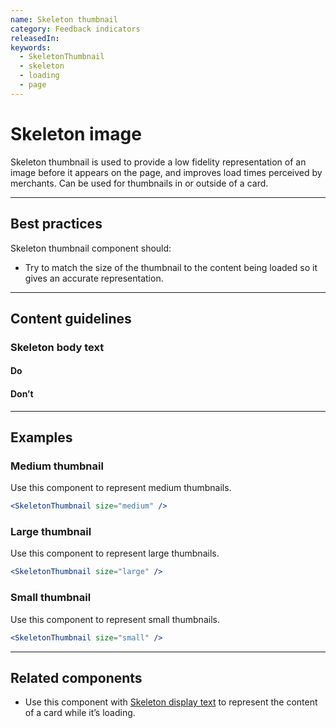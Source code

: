 ```yaml
---
name: Skeleton thumbnail
category: Feedback indicators
releasedIn:
keywords:
  - SkeletonThumbnail
  - skeleton
  - loading
  - page
---
```


# Skeleton image

Skeleton thumbnail is used to provide a low fidelity representation of an image before it appears on the page, and improves load times perceived by merchants. Can be used for thumbnails in or outside of a card.

---

## Best practices

Skeleton thumbnail component should:

- Try to match the size of the thumbnail to the content being loaded so it gives an accurate representation.

---

## Content guidelines

### Skeleton body text

<!-- usageblock -->

#### Do

#### Don’t

<!-- end -->

---

## Examples

### Medium thumbnail

Use this component to represent medium thumbnails.

```jsx
<SkeletonThumbnail size="medium" />
```

### Large thumbnail

Use this component to represent large thumbnails.

```jsx
<SkeletonThumbnail size="large" />
```

### Small thumbnail

Use this component to represent small thumbnails.

```jsx
<SkeletonThumbnail size="small" />
```

---

## Related components

- Use this component with [Skeleton display text](/components/feedback-indicators/skeleton-display-text) to represent the content of a card while it’s loading.
